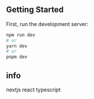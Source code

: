 ## Getting Started

First, run the development server:

```bash
npm run dev
# or
yarn dev
# or
pnpm dev
```

## info

nextjs react typescript
